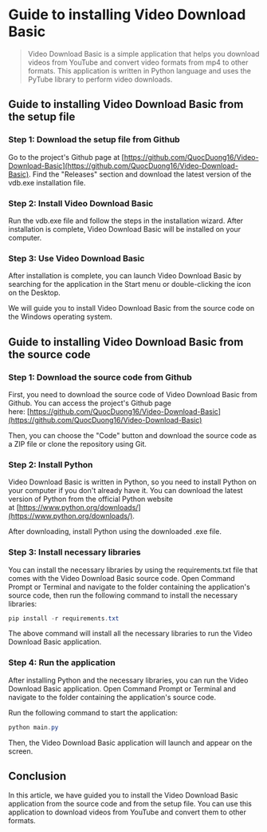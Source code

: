 # **Guide to installing Video Download Basic**

> Video Download Basic is a simple application that helps you download videos from YouTube and convert video formats from mp4 to other formats. This application is written in Python language and uses the PyTube library to perform video downloads.
> 

## **Guide to installing Video Download Basic from the setup file**

### Step 1: Download the setup file from Github

Go to the project's Github page at [https://github.com/QuocDuong16/Video-Download-Basic](https://github.com/QuocDuong16/Video-Download-Basic). Find the "Releases" section and download the latest version of the vdb.exe installation file.

### **Step 2: Install Video Download Basic**

Run the vdb.exe file and follow the steps in the installation wizard. After installation is complete, Video Download Basic will be installed on your computer.

### **Step 3: Use Video Download Basic**

After installation is complete, you can launch Video Download Basic by searching for the application in the Start menu or double-clicking the icon on the Desktop.

We will guide you to install Video Download Basic from the source code on the Windows operating system.

## **Guide to installing Video Download Basic from the source code**

### **Step 1: Download the source code from Github**

First, you need to download the source code of Video Download Basic from Github. You can access the project's Github page here: [https://github.com/QuocDuong16/Video-Download-Basic](https://github.com/QuocDuong16/Video-Download-Basic)

Then, you can choose the "Code" button and download the source code as a ZIP file or clone the repository using Git.

### **Step 2: Install Python**

Video Download Basic is written in Python, so you need to install Python on your computer if you don't already have it. You can download the latest version of Python from the official Python website at [https://www.python.org/downloads/](https://www.python.org/downloads/).

After downloading, install Python using the downloaded .exe file.

### **Step 3: Install necessary libraries**

You can install the necessary libraries by using the requirements.txt file that comes with the Video Download Basic source code. Open Command Prompt or Terminal and navigate to the folder containing the application's source code, then run the following command to install the necessary libraries:

```powershell
pip install -r requirements.txt
```

The above command will install all the necessary libraries to run the Video Download Basic application.

### **Step 4: Run the application**

After installing Python and the necessary libraries, you can run the Video Download Basic application. Open Command Prompt or Terminal and navigate to the folder containing the application's source code.

Run the following command to start the application:

```powershell
python main.py
```

Then, the Video Download Basic application will launch and appear on the screen.

## **Conclusion**

In this article, we have guided you to install the Video Download Basic application from the source code and from the setup file. You can use this application to download videos from YouTube and convert them to other formats.
